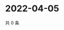 # 2022-04-05

共 0 条

<!-- BEGIN WEIBO -->
<!-- 最后更新时间 Tue Apr 05 2022 19:00:50 GMT+0800 (China Standard Time) -->

<!-- END WEIBO -->
